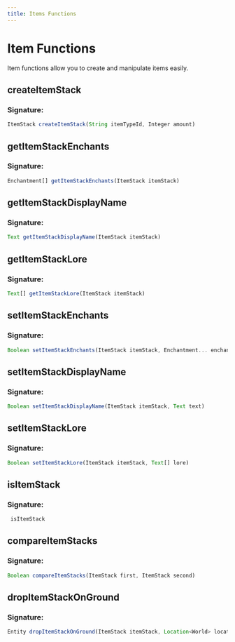 ```yaml
---
title: Items Functions
---
```

# Item Functions
Item functions allow you to create and manipulate items easily. 

## createItemStack

### Signature: 
```javascript
ItemStack createItemStack(String itemTypeId, Integer amount)
```

## getItemStackEnchants

### Signature: 
```javascript
Enchantment[] getItemStackEnchants(ItemStack itemStack)
```

## getItemStackDisplayName

### Signature: 
```javascript
Text getItemStackDisplayName(ItemStack itemStack)
```

## getItemStackLore

### Signature: 
```javascript
Text[] getItemStackLore(ItemStack itemStack)
```

## setItemStackEnchants

### Signature: 
```javascript
Boolean setItemStackEnchants(ItemStack itemStack, Enchantment... enchantments)
```

## setItemStackDisplayName

### Signature: 
```javascript
Boolean setItemStackDisplayName(ItemStack itemStack, Text text)
```

## setItemStackLore

### Signature: 
```javascript
Boolean setItemStackLore(ItemStack itemStack, Text[] lore)
```

## isItemStack

### Signature: 
```javascript
 isItemStack
```

## compareItemStacks

### Signature: 
```javascript
Boolean compareItemStacks(ItemStack first, ItemStack second)
```

## dropItemStackOnGround

### Signature: 
```javascript
Entity dropItemStackOnGround(ItemStack itemStack, Location<World> location)
```

